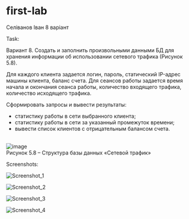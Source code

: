 # first-lab

Селіванов Іван      8 варіант

Task:

Вариант 8. Создать и заполнить произвольными данными БД для хранения информации об использовании сетевого трафика (Рисунок 5.8).

Для каждого клиента задается логин, пароль, статический IP-адрес машины клиента, баланс счета. Для сеансов работы задается время начала и окончания сеанса работы, количество входящего трафика, количество исходящего трафика.

Сформировать запросы и вывести результаты:

- статистику работы в сети выбранного клиента; <br>
- статистику работы в сети за указанный промежуток времени; <br>
- вывести список клиентов с отрицательным балансом счета.<br><br>

![image](https://user-images.githubusercontent.com/90205974/172926500-f5efd1f9-cc73-473c-b8c0-12eaad014f2b.png)<br>
Рисунок 5.8 – Структура базы данных «Сетевой трафик»

Screenshots:

![Screenshot_1](https://user-images.githubusercontent.com/90205974/172925764-a791bb1c-ae77-4fc3-9047-59060a71fdff.png)<br>

![Screenshot_2](https://user-images.githubusercontent.com/90205974/172925841-8092489b-ed32-4417-8dcf-0bdecfe1877e.png)<br>

![Screenshot_3](https://user-images.githubusercontent.com/90205974/172925860-77d7e190-97e6-46a3-ab05-5d6d2c3337a6.png)<br>

![Screenshot_4](https://user-images.githubusercontent.com/90205974/172925877-dcf7b282-ed04-4df6-ba29-0820babccc83.png)<br>
